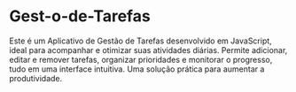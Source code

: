 # Gest-o-de-Tarefas
Este é um Aplicativo de Gestão de Tarefas desenvolvido em JavaScript, ideal para acompanhar e otimizar suas atividades diárias. Permite adicionar, editar e remover tarefas, organizar prioridades e monitorar o progresso, tudo em uma interface intuitiva. Uma solução prática para aumentar a produtividade.
